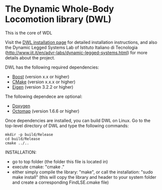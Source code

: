 The Dynamic Whole-Body Locomotion library (DWL)
===============================================

This is the core of WDL

Visit the [DWL installation page](http://.html) for detailed installation instructions, and also the Dynamic Legged Systems Lab of Istituto Italiano di Tecnologia (http://www.iit.it/en/advr-labs/dynamic-legged-systems.html) for more details about the project.

DWL has the following required dependencies:

* [Boost](http://www.boost.org) (version x.x or higher)
* [CMake](http://www.cmake.org) (version x.x.x or higher)
* [Eigen](http://eigen.tuxfamily.org) (version 3.2.2 or higher)

The following dependece are optional:
* [Doxygen](http://www.doxygen.org)
* [Octomap](http://octomap.github.io) (version 1.6.6 or higher)

Once dependencies are installed, you can build DWL on Linux. Go to the top-level directory of DWL and type the
following commands:

    mkdir -p build/Release
    cd build/Release
    cmake ../..

INSTALLATION:
- go to top folder (the folder this file is located in)
- execute cmake: "cmake ."
- either simply compile the library: "make", or call the installation: "sudo make install" (this will copy the library and header to your system folder and create a corresponding FindLSE.cmake file)
